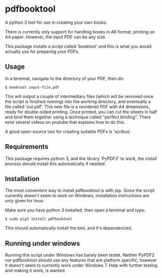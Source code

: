 pdfbooktool
===========

A python 3 tool for use in creating your own books.

There is currently only support for handling books in A6 format, printing on
A4 paper. However, the input PDF can be any size.

This package installs a script called 'booktool' and this is what you would
actually use for preparing your PDFs.


Usage
-----

In a terminal, navigate to the directory of your PDF, then do:

```
$ booktool input-file.pdf
```

This will output a couple of intermediary files (which will be removed once the
script is finished running) into the working directory, and eventually a file
called 'out.pdf'. This new file is a reordered PDF with A4 dimensions, ready for
double-sided printing. Once printed, you can cut the sheets in half and bind
them together using a technique called "perfect binding". There exist several 
videos on youtube that explains how to do this.

A good open-source tool for creating suitable PDFs is 'scribus'.


Requirements
------------

This package requires python 3, and the library 'PyPDF2' to work, the install 
process should install this automatically if needed.


Installation
------------

The most convenient way to install pdfbooktool is with pip. Since the script 
currently doesn't seem to work on Windows, installation instructions are only 
given for linux:

Make sure you have python 3 installed, then open a terminal and type:

```
$ sudo pip3 install pdfbooktool
```

This should automatically install the tool, and it's dependencies.


Running under windows
---------------------

Running this script under Windows has barely been testet. Neither PyPDF2 nor
pdfbooktool should use any features that are platform specific, however it 
doesn't seem to currently work under Windows 7. Help with further testing and
making it work, is wanted.
